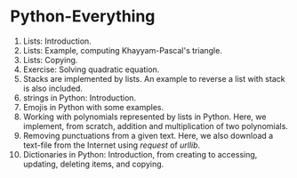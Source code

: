 # Python-Everything

1) Lists: Introduction.
2) Lists: Example, computing Khayyam-Pascal's triangle.
3) Lists: Copying.
4) Exercise: Solving quadratic equation.
5) Stacks are implemented by lists. An example to reverse a list with stack is also included.
6) strings in Python: Introduction.
7) Emojis in Python with some examples.
8) Working with polynomials represented by lists in Python. Here, we implement, from scratch, addition and multiplication of two polynomials.
9) Removing punctuations from a given text. Here, we also download a text-file from the Internet using *request* of *urllib*.
10) Dictionaries in Python: Introduction, from creating to accessing, updating, deleting items, and copying.
